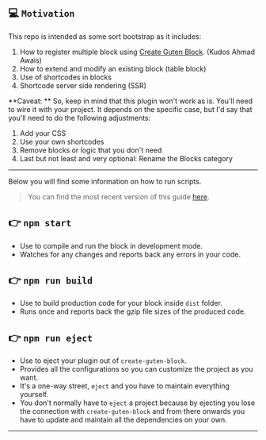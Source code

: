 ## 💻  `Motivation`

This repo is intended as some sort bootstrap as it includes:

1. How to register multiple block using [Create Guten Block](https://github.com/ahmadawais/create-guten-block). (Kudos Ahmad Awais)
2. How to extend and modify an existing block (table block)
3. Use of shortcodes in blocks
4. Shortcode server side rendering (SSR)

**Caveat: ** So, keep in mind that this plugin won't work as is. You'll need to wire it with your project.
It depends on the specific case, but I'd say that you'll need to do the following adjustments:
1. Add your CSS
2. Use your own shortcodes
3. Remove blocks or logic that you don't need
4. Last but not least and very optional: Rename the Blocks category  

----

Below you will find some information on how to run scripts.

>You can find the most recent version of this guide [here](https://github.com/ahmadawais/create-guten-block).

## 👉  `npm start`
- Use to compile and run the block in development mode.
- Watches for any changes and reports back any errors in your code.

## 👉  `npm run build`
- Use to build production code for your block inside `dist` folder.
- Runs once and reports back the gzip file sizes of the produced code.

## 👉  `npm run eject`
- Use to eject your plugin out of `create-guten-block`.
- Provides all the configurations so you can customize the project as you want.
- It's a one-way street, `eject` and you have to maintain everything yourself.
- You don't normally have to `eject` a project because by ejecting you lose the connection with `create-guten-block` and from there onwards you have to update and maintain all the dependencies on your own.

---